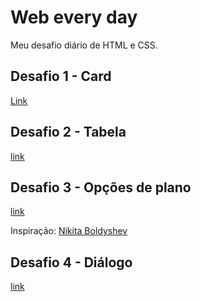 # Web every day
Meu desafio diário de HTML e CSS.

## Desafio 1 - Card 
[Link](https://line3p.github.io/web-every-day/desafio1.html)

## Desafio 2 - Tabela
[link](https://line3p.github.io/web-every-day/desafio2.html)

## Desafio 3 - Opções de plano
[link](https://line3p.github.io/web-every-day/desafio3.html)

Inspiração: [Nikita Boldyshev](http://dribbble.com/shots/7113132-Pricing)

## Desafio 4 - Diálogo
[link](https://line3p.github.io/web-every-day/desafio4.html)
